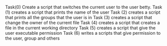 Task(0) Create a script that switches the current user to the user betty.
Task (1) creates a script that prints the name of the user
Task (2) creates a script that prints all the groups that the user is in
Task (3) creates a script that change the owner of the current file
Task (4) creates a script that creates a file in the current working directory
Task (5) creates a script that give the user executable permission
Task (6) writes a scripts that give permission to the user, group and others
